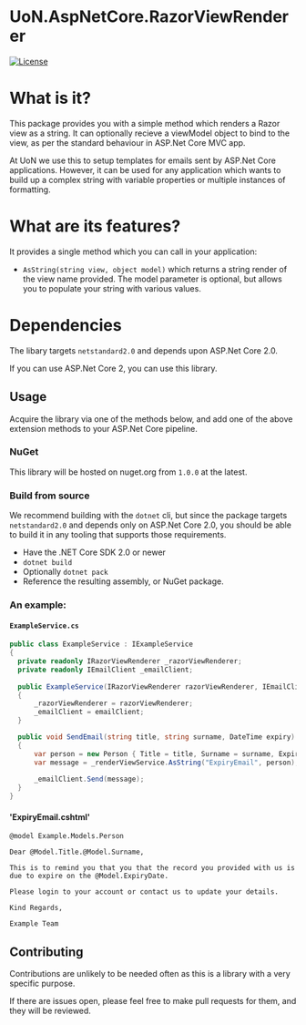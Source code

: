 # UoN.AspNetCore.RazorViewRenderer

[![License](https://img.shields.io/badge/licence-MIT-blue.svg)](https://opensource.org/licenses/MIT)

# What is it?

This package provides you with a simple method which renders a Razor view as a string. It can optionally recieve a viewModel object to bind to the view, as per the standard behaviour in ASP.Net Core MVC app.

At UoN we use this to setup templates for emails sent by ASP.Net Core applications. However, it can be used for any application which wants to build up a complex string with variable properties or multiple instances of formatting.

# What are its features?

It provides a single method which you can call in your application:

- `AsString(string view, object model)` which returns a string render of the view name provided. The model parameter is optional, but allows you to populate your string with various values.

# Dependencies

The libary targets `netstandard2.0` and depends upon ASP.Net Core 2.0.

If you can use ASP.Net Core 2, you can use this library.

## Usage

Acquire the library via one of the methods below, and add one of the above extension methods to your ASP.Net Core pipeline.

### NuGet

This library will be hosted on nuget.org from `1.0.0` at the latest.

### Build from source

We recommend building with the `dotnet` cli, but since the package targets `netstandard2.0` and depends only on ASP.Net Core 2.0, you should be able to build it in any tooling that supports those requirements.

- Have the .NET Core SDK 2.0 or newer
- `dotnet build`
- Optionally `dotnet pack`
- Reference the resulting assembly, or NuGet package.

### An example:

#### `ExampleService.cs`

```csharp
public class ExampleService : IExampleService
{  
  private readonly IRazorViewRenderer _razorViewRenderer;
  private readonly IEmailClient _emailClient;
  
  public ExampleService(IRazorViewRenderer razorViewRenderer, IEmailClient _emailClient)
  {
      _razorViewRenderer = razorViewRenderer;
      _emailClient = emailClient;
  }

  public void SendEmail(string title, string surname, DateTime expiry)
  {
      var person = new Person { Title = title, Surname = surname, ExpiryDate = expiry };
      var message = _renderViewService.AsString("ExpiryEmail", person);
      
      _emailClient.Send(message);
  }
}
```
#### 'ExpiryEmail.cshtml'

```cshtml
@model Example.Models.Person

Dear @Model.Title.@Model.Surname,

This is to remind you that you that the record you provided with us is due to expire on the @Model.ExpiryDate.

Please login to your account or contact us to update your details.

Kind Regards,

Example Team
```

## Contributing

Contributions are unlikely to be needed often as this is a library with a very specific purpose.

If there are issues open, please feel free to make pull requests for them, and they will be reviewed.
